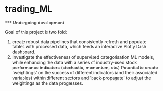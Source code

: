 # trading_ML

*** Undergoing development

Goal of this project is two fold: 
1) create robust data pipelines that consistently refresh and populate tables with processed data, which feeds an interactive Plotly Dash dashboard.
2) Investigate the effectiveness of supervised categorisation ML models, while enhancing the data with a series of industry-used stock performance indicators (stochastic, momentum, etc.)
   Potential to create 'weightings' on the success of different indicators (and their associated variables) within different sectors and 'back-propagate' to adjust the weightings as the data progresses.

   
